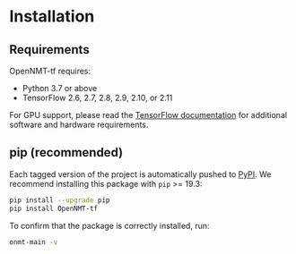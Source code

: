 # Installation

## Requirements

OpenNMT-tf requires:

* Python 3.7 or above
* TensorFlow 2.6, 2.7, 2.8, 2.9, 2.10, or 2.11

For GPU support, please read the [TensorFlow documentation](https://www.tensorflow.org/install/gpu) for additional software and hardware requirements.

## pip (recommended)

Each tagged version of the project is automatically pushed to [PyPI](https://pypi.org/project/OpenNMT-tf/). We recommend installing this package with `pip` >= 19.3:

```bash
pip install --upgrade pip
pip install OpenNMT-tf
```

To confirm that the package is correctly installed, run:

```bash
onmt-main -v
```
